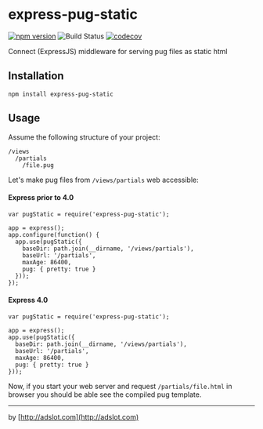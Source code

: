 express-pug-static
=============================================================================================================================================

[![npm version](https://badge.fury.io/js/express-pug-static.svg)](https://badge.fury.io/js/express-pug-static)
![Build Status](https://github.com/Adslot/express-pug-static/workflows/Node.js%20CI/badge.svg)
[![codecov](https://codecov.io/gh/Adslot/express-pug-static/branch/master/graph/badge.svg)](https://codecov.io/gh/Adslot/express-pug-static)

Connect (ExpressJS) middleware for serving pug files as static html

## Installation

    npm install express-pug-static


## Usage

Assume the following structure of your project:

    /views
      /partials
        /file.pug

Let's make pug files from `/views/partials` web accessible:

#### Express prior to 4.0

    var pugStatic = require('express-pug-static');

    app = express();
    app.configure(function() {
      app.use(pugStatic({
        baseDir: path.join(__dirname, '/views/partials'),
        baseUrl: '/partials',
        maxAge: 86400,
        pug: { pretty: true }
      }));
    });

#### Express 4.0


    var pugStatic = require('express-pug-static');

    app = express();
    app.use(pugStatic({
      baseDir: path.join(__dirname, '/views/partials'),
      baseUrl: '/partials',
      maxAge: 86400,
      pug: { pretty: true }
    }));

Now, if you start your web server and request `/partials/file.html` in browser you
should be able see the compiled pug template.

-------------

by [http://adslot.com](http://adslot.com)
